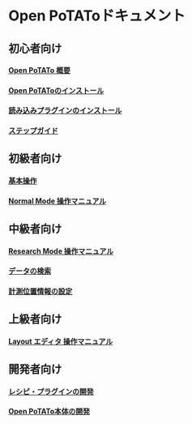 # Open PoTAToドキュメント


## 初心者向け

#### [Open PoTATo 概要](Abstract.md)
#### [Open PoTAToのインストール](install-potato.md)
#### [読み込みプラグインのインストール](InstallPrepro.md)
#### [ステップガイド](Step-Guide.md)




## 初級者向け

#### [基本操作](BasicOperation.md)
#### [Normal Mode 操作マニュアル](Normal-Mode.md)




## 中級者向け

#### [Research Mode 操作マニュアル](Research-Mode.md)
#### [データの検索](ExSearch.md)
#### [計測位置情報の設定](PositionSetting.md)




## 上級者向け

#### [Layout エディタ 操作マニュアル](LayoutEditor.md)




## 開発者向け

#### [レシピ・プラグインの開発](RecipeDevelopment.md)
#### [Open PoTATo本体の開発](open-potato-developper.md)





